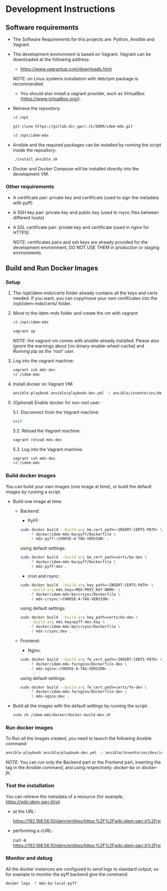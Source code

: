 # Development Instructions

## Software requirements

- The Software Requirements for this projects are: Python, Ansible and
    Vagrant.

- The development environment is based on Vagrant. Vagrant can be
    downloaded at the following address:

    - <https://www.vagrantup.com/downloads.html>

    *NOTE*: on Linux systems installation with deb/rpm package is
    recommended.

    - You should also install a vagrant provider, such as VirtualBox
        (<https://www.virtualbox.org/>).

- Retrieve the repository:

    ```bash
    cd /opt

    git clone https://gitlab.dir.garr.it/IDEM/idem-mdx.git

    cd /opt/idem-mdx
    ```

- Ansible and the required packages can be installed by running the
    script inside the repository:

    ```bash
    ./install_ansible.sh
    ```

- Docker and Docker Compose will be installed directly into the
    development VM.

### Other requirements

- A certificate pair: private key and certificate (used to sign the
    metadata with pyff)

- A SSH key pair: private key and public key (used to rsync files
    between different hosts)

- A SSL certificate pair: private key and certificate (used in nginx
    for HTTPS)

    *NOTE*: certificates pairs and ssh keys are already provided for the
    development environment, DO NOT USE THEM in production or staging
    environments.

## Build and Run Docker Images

### Setup

1. The /opt/idem-mdx/certs folder already contains all the keys and
    certs needed. If you want, you can copy/move your own certificates
    into the /opt/idem-mdx/certs/ folder.
2. Move to the idem-mdx folder and create the vm with vagrant:

    ```bash
    cd /opt/idem-mdx

    vagrant up
    ```

    *NOTE*: the vagrant vm comes with ansible already installed. Please also
    ignore the warnings about [no-binary-enable-wheel-cache] and
    *Running pip as the 'root' user*.

3. Log into the vagrant machine:

    ```bash
    vagrant ssh mdx-dev
    cd /idem-mdx
    ```

4. Install docker on Vagrant VM:

    ```bash
    ansible-playbook ansible/playbook-dev.yml -i ansible/inventories/dev/inventory.ini --tags install-docker
    ```

5. (Optional) Enable docker for non root user:

    5.1. Disconnect from the Vagrant machine:

    ```bash
    exit
    ```

    5.2. Reload the Vagrant machine:

    ```bash
    vagrant reload mdx-dev
    ```

    5.3. Log into the Vagrant machine:

    ```bash
    vagrant ssh mdx-dev
    cd /idem-mdx
    ```

### Build docker images

You can build your own images (one image at time), or build the default images by running a script.

- Build one image at time:

    - Backend:

        - PyFF:

        ```bash
        sudo docker build --build-arg be_cert_path=<INSERT-CERTS-PATH> \
            -f docker/idem-mdx-be/pyff/Dockerfile \
            -t mdx-pyff:<CHOOSE-A-TAG-VERSION> .
        ```

        using default settings:

        ```bash
        sudo docker build --build-arg be_cert_path=certs/be-dev \
            -f docker/idem-mdx-be/pyff/Dockerfile \
            -t mdx-pyff:dev .
        ```

        - cron and rsync:

        ```bash
        sudo docker build --build-arg key_path=<INSERT-CERTS-PATH> \
            --build-arg mdx_key=<MDX-PRIV_KEY-NAME> \
            -f docker/idem-mdx-be/crsync/Dockerfile \
            -t mdx-crsync:<CHOOSE-A-TAG-VERSION> .
        ```

        using default settings:

        ```bash
        sudo docker build --build-arg key_path=certs/be-dev \
            --build-arg mdx_key=pyff-dev.key \
            -f docker/idem-mdx-be/crsync/Dockerfile \
            -t mdx-crsync:dev .
        ```

    - Frontend:

        - Nginx:

        ```bash
        sudo docker build --build-arg fe_cert_path=<INSERT-CERTS-PATH> \
            -f docker/idem-mdx-fe/nginx/Dockerfile-dev \
            -t mdx-nginx:<CHOOSE-A-TAG-VERSION> .
        ```

        using default settings:

        ```bash
        sudo docker build --build-arg fe_cert_path=certs/fe-dev \
            -f docker/idem-mdx-fe/nginx/Dockerfile-dev \
            -t mdx-nginx:dev .
        ```

- Build all the images with the default settings by running the script:

    ```bash
    sudo sh /idem-mdx/docker/docker-build-dev.sh
    ```

### Run docker images

To Run all the images created, you need to launch the following Ansible command:

```bash
ansible-playbook ansible/playbook-dev.yml -i ansible/inventories/dev/inventory.ini
```

*NOTE*: You can run only the Backend part or the Frontend part,
inserting the tag in the Ansible command, and using respectively:
*docker-be* or *docker-fe*.

### Test the installation

You can retireve the metadata of a resource (for example, <https://wiki.idem.garr.it/rp>)

- at the URL:

    <https://192.168.56.10/idem/entities/https:%2F%2Fwiki.idem.garr.it%2Frp>

- performing a cURL:

    curl -k <https://192.168.56.10/idem/entities/https:%2F%2Fwiki.idem.garr.it%2Frp>

### Monitor and debug

All the docker instances are configured to send logs to standard output,
so for example to monitor the pyff backend give the command:

```bash
docker logs -f mdx-be-local-pyff
```
